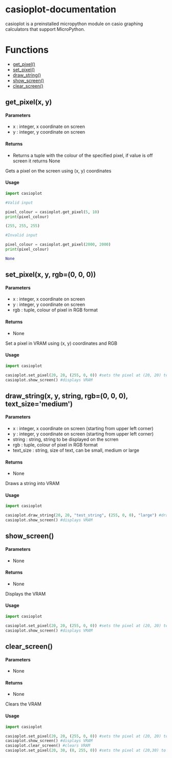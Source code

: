 # casioplot-documentation
casioplot is a preinstalled micropython module on casio graphing calculators that support MicroPython.

# Functions
* [get_pixel()](https://github.com/P0pMan20/casioplot-documentation/blob/main/README.md#get_pixelx-y)
* [set_pixel()](https://github.com/P0pMan20/casioplot-documentation/blob/main/README.md#set_pixelx-y-rgb0-0-0)
* [draw_string()](https://github.com/P0pMan20/casioplot-documentation/blob/main/README.md#draw_stringx-y-string-rgb0-0-0-text_sizemedium)
* [show_screen()](https://github.com/P0pMan20/casioplot-documentation/blob/main/README.md#show_screen)
* [clear_screen()](https://github.com/P0pMan20/casioplot-documentation/blob/main/README.md#clear_screen)
 

 

## get_pixel(x, y)
#### Parameters
* x : integer, x coordinate on screen
* y : integer, y coordinate on screen

#### Returns
* Returns a tuple with the colour of the specified pixel, if value is off screen it returns None
 
Gets a pixel on the screen using (x, y) coordinates
 
#### Usage
```python
import casioplot

#Valid input

pixel_colour = casioplot.get_pixel(5, 10)
print(pixel_colour)

(255, 255, 255)

#Invalid input

pixel_colour = casioplot.get_pixel(2000, 2000)
print(pixel_colour)

None
```

## set_pixel(x, y, rgb=(0, 0, 0))
#### Parameters
* x : integer, x coordinate on screen
* y : integer, y coordinate on screen
* rgb : tuple, colour of pixel in RGB format


#### Returns
* None
 
Set a pixel in VRAM using (x, y) coordinates and RGB
 
#### Usage
```python
import casioplot

casioplot.set_pixel(20, 20, (255, 0, 0)) #sets the pixel at (20, 20) to red
casioplot.show_screen() #displays VRAM

```

## draw_string(x, y, string, rgb=(0, 0, 0), text_size='medium')
#### Parameters
* x : integer, x coordinate on screen (starting from upper left corner)
* y : integer, y coordinate on screen (starting from upper left corner)
* string : string, string to be displayed on the scrren
* rgb : tuple, colour of pixel in RGB format
* text_size : string, size of text, can be small, medium or large


#### Returns
* None
 
Draws a string into VRAM

#### Usage
```python
import casioplot

casioplot.draw_string(20, 20, "test_string", (255, 0, 0), "large") #draws a large red string starting at (20,20)
casioplot.show_screen() #displays VRAM

```

## show_screen()
#### Parameters
* None


#### Returns
* None
 
Displays the VRAM

#### Usage
```python
import casioplot

casioplot.set_pixel(20, 20, (255, 0, 0)) #sets the pixel at (20, 20) to red
casioplot.show_screen() #displays VRAM

```

## clear_screen()
#### Parameters
* None


#### Returns
* None
 
Clears the VRAM

#### Usage
```python
import casioplot

casioplot.set_pixel(20, 20, (255, 0, 0)) #sets the pixel at (20, 20) to red
casioplot.show_screen() #displays VRAM
casioplot.clear_screen() #clears VRAM
casioplot.set_pixel(20, 30, (0, 255, 0)) #sets the pixel at (20,30) to green
```
